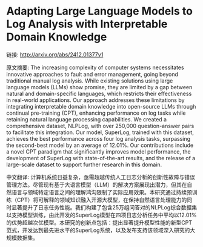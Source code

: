 # Adapting Large Language Models to Log Analysis with Interpretable Domain Knowledge

链接: http://arxiv.org/abs/2412.01377v1

原文摘要:
The increasing complexity of computer systems necessitates innovative
approaches to fault and error management, going beyond traditional manual log
analysis. While existing solutions using large language models (LLMs) show
promise, they are limited by a gap between natural and domain-specific
languages, which restricts their effectiveness in real-world applications. Our
approach addresses these limitations by integrating interpretable domain
knowledge into open-source LLMs through continual pre-training (CPT), enhancing
performance on log tasks while retaining natural language processing
capabilities. We created a comprehensive dataset, NLPLog, with over 250,000
question-answer pairs to facilitate this integration. Our model, SuperLog,
trained with this dataset, achieves the best performance across four log
analysis tasks, surpassing the second-best model by an average of 12.01%. Our
contributions include a novel CPT paradigm that significantly improves model
performance, the development of SuperLog with state-of-the-art results, and the
release of a large-scale dataset to support further research in this domain.

中文翻译:
计算机系统日益复杂，亟需超越传统人工日志分析的创新性故障与错误管理方法。尽管现有基于大语言模型（LLM）的解决方案展现出潜力，但其在自然语言与领域特定语言之间的理解鸿沟限制了实际应用效果。本研究通过持续预训练（CPT）将可解释的领域知识融入开源大模型，在保持自然语言处理能力的同时显著提升了日志任务性能。我们构建了包含25万组问答对的NLPLog综合数据集以支持模型训练，由此开发的SuperLog模型在四项日志分析任务中平均以12.01%的优势超越次优模型。本研究的创新点包括：提出显著提升模型性能的新型CPT范式，开发达到最先进水平的SuperLog系统，以及发布支持该领域深入研究的大规模数据集。
